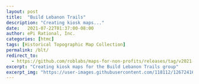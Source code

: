 ```yaml
---
layout: post
title:  "Build Lebanon Trails"
description: "Creating kiosk maps..."
date:   2021-07-22T01:37:00-08:00
author: ePi Rational, Inc.
categories: [htmc]
tags: [Historical Topographic Map Collection]
permalink: /blt/
redirect_to:
  - https://github.com/roblabs/maps-for-non-profits/releases/tag/v2021-08-25
excerpt: "Creating kiosk maps for the Build Lebanon Trails group"
excerpt_img: "https://user-images.githubusercontent.com/118112/126724167-50e08d98-a3b1-461a-911a-1514885a0af8.png"
---
```

